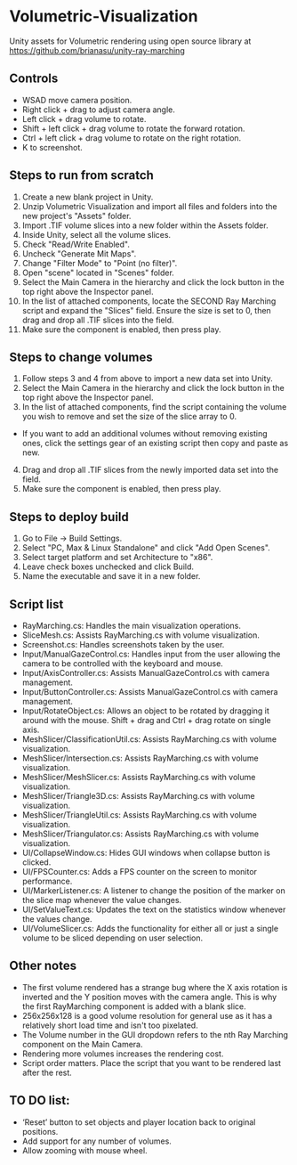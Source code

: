 # Volumetric-Visualization
Unity assets for Volumetric rendering using open source library at https://github.com/brianasu/unity-ray-marching

## Controls
- WSAD move camera position.
- Right click + drag to adjust camera angle.
- Left click + drag volume to rotate.
- Shift + left click + drag volume to rotate the forward rotation.
- Ctrl + left click + drag volume to rotate on the right rotation.
- K to screenshot.

## Steps to run from scratch
1. Create a new blank project in Unity.
2. Unzip Volumetric Visualization and import all files and folders into the new project's "Assets" folder.
3. Import .TIF volume slices into a new folder within the Assets folder.
4. Inside Unity, select all the volume slices.
  1. Check "Read/Write Enabled".
  2. Uncheck "Generate Mit Maps".
  3. Change "Filter Mode" to "Point (no filter)".
5. Open "scene" located in "Scenes" folder.
6. Select the Main Camera in the hierarchy and click the lock button in the top right above the Inspector panel.
7. In the list of attached components, locate the SECOND Ray Marching script and expand the "Slices" field. Ensure the size is set to 0, then drag and drop all .TIF slices into the field.
8. Make sure the component is enabled, then press play.

## Steps to change volumes
1. Follow steps 3 and 4 from above to import a new data set into Unity.
2. Select the Main Camera in the hierarchy and click the lock button in the top right above the Inspector panel.
3. In the list of attached components, find the script containing the volume you wish to remove and set the size of the slice array to 0.
  - If you want to add an additional volumes without removing existing ones, click the settings gear of an existing script then copy and paste as new.
4. Drag and drop all .TIF slices from the newly imported data set into the field.
5. Make sure the component is enabled, then press play.

## Steps to deploy build
1. Go to File -> Build Settings.
2. Select "PC, Max & Linux Standalone" and click "Add Open Scenes".
3. Select target platform and set Architecture to "x86".
4. Leave check boxes unchecked and click Build.
5. Name the executable and save it in a new folder.

## Script list
- RayMarching.cs: Handles the main visualization operations.
- SliceMesh.cs: Assists RayMarching.cs with volume visualization.
- Screenshot.cs: Handles screenshots taken by the user.
- Input/ManualGazeControl.cs: Handles input from the user allowing the camera to be controlled with the keyboard and mouse.
- Input/AxisController.cs: Assists ManualGazeControl.cs with camera management.
- Input/ButtonController.cs: Assists ManualGazeControl.cs with camera management.
- Input/RotateObject.cs: Allows an object to be rotated by dragging it around with the mouse. Shift + drag and Ctrl + drag rotate on single axis.
- MeshSlicer/ClassificationUtil.cs: Assists RayMarching.cs with volume visualization.
- MeshSlicer/Intersection.cs: Assists RayMarching.cs with volume visualization.
- MeshSlicer/MeshSlicer.cs: Assists RayMarching.cs with volume visualization.
- MeshSlicer/Triangle3D.cs: Assists RayMarching.cs with volume visualization.
- MeshSlicer/TriangleUtil.cs: Assists RayMarching.cs with volume visualization.
- MeshSlicer/Triangulator.cs: Assists RayMarching.cs with volume visualization.
- UI/CollapseWindow.cs: Hides GUI windows when collapse button is clicked.
- UI/FPSCounter.cs: Adds a FPS counter on the screen to monitor performance.
- UI/MarkerListener.cs: A listener to change the position of the marker on the slice map whenever the value changes.
- UI/SetValueText.cs: Updates the text on the statistics window whenever the values change.
- UI/VolumeSlicer.cs: Adds the functionality for either all or just a single volume to be sliced depending on user selection.

## Other notes
- The first volume rendered has a strange bug where the X axis rotation is inverted and the Y position moves with the camera angle. This is why the first RayMarching component is added with a blank slice.
- 256x256x128 is a good volume resolution for general use as it has a relatively short load time and isn't too pixelated.
- The Volume number in the GUI dropdown refers to the nth Ray Marching component on the Main Camera.
- Rendering more volumes increases the rendering cost.
- Script order matters. Place the script that you want to be rendered last after the rest.

## TO DO list:
- ‘Reset’ button to set objects and player location back to original positions.
- Add support for any number of volumes.
- Allow zooming with mouse wheel.